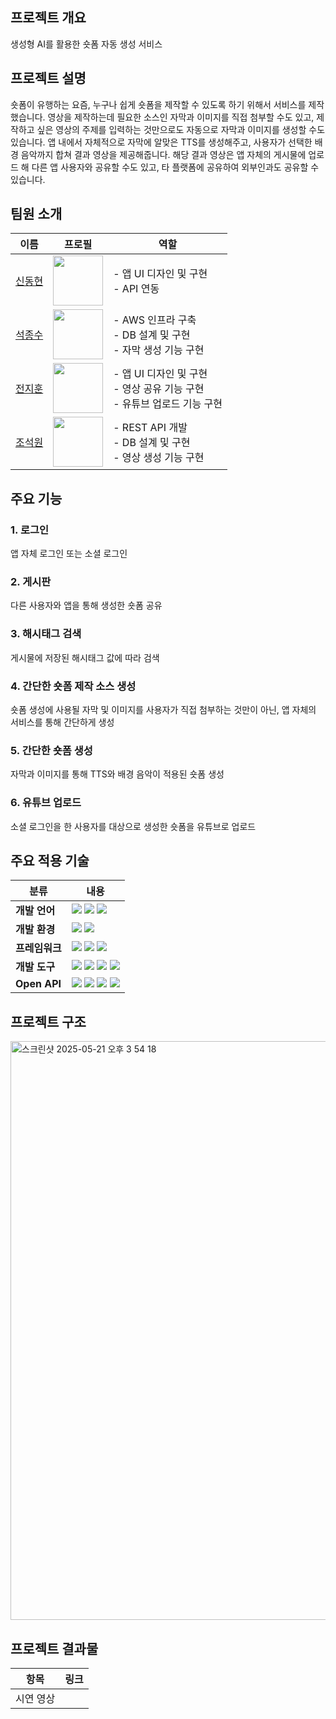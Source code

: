 ## 프로젝트 개요
생성형 AI를 활용한 숏폼 자동 생성 서비스

## 프로젝트 설명
숏폼이 유행하는 요즘, 누구나 쉽게 숏폼을 제작할 수 있도록 하기 위해서 서비스를 제작했습니다.
영상을 제작하는데 필요한 소스인 자막과 이미지를 직접 첨부할 수도 있고,
제작하고 싶은 영상의 주제를 입력하는 것만으로도 자동으로 자막과 이미지를 생성할 수도 있습니다.
앱 내에서 자체적으로 자막에 알맞은 TTS를 생성해주고, 사용자가 선택한 배경 음악까지 합쳐 결과 영상을 제공해줍니다.
해당 결과 영상은 앱 자체의 게시물에 업로드 해 다른 앱 사용자와 공유할 수도 있고, 타 플랫폼에 공유하여 외부인과도 공유할 수 있습니다.


## 팀원 소개

| 이름 | 프로필 | 역할 |
|------|--------|------|
| [신동현](https://github.com/whikih34) | <img src="https://github.com/whikih34.png" width="80"/> | - 앱 UI 디자인 및 구현<br>- API 연동 |
| [석종수](https://github.com/Seok-Soo) | <img src="https://github.com/Seok-Soo.png" width="80"/> | - AWS 인프라 구축<br>- DB 설계 및 구현<br>- 자막 생성 기능 구현 |
| [전지훈](https://github.com/xinun) | <img src="https://github.com/xinun.png" width="80"/> | - 앱 UI 디자인 및 구현<br>- 영상 공유 기능 구현<br>- 유튜브 업로드 기능 구현 |
| [조석원](https://github.com/swcho25) | <img src="https://github.com/swcho25.png" width="80"/> | - REST API 개발<br>- DB 설계 및 구현<br>- 영상 생성 기능 구현 |


## 주요 기능

### 1. 로그인
앱 자체 로그인 또는 소셜 로그인

### 2. 게시판
다른 사용자와 앱을 통해 생성한 숏폼 공유

### 3. 해시태그 검색
게시물에 저장된 해시태그 값에 따라 검색

### 4. 간단한 숏폼 제작 소스 생성
숏폼 생성에 사용될 자막 및 이미지를 사용자가 직접 첨부하는 것만이 아닌, 앱 자체의 서비스를 통해 간단하게 생성

### 5. 간단한 숏폼 생성
자막과 이미지를 통해 TTS와 배경 음악이 적용된 숏폼 생성

### 6. 유튜브 업로드
소셜 로그인을 한 사용자를 대상으로 생성한 숏폼을 유튜브로 업로드


## 주요 적용 기술

| 분류           | 내용 |
|----------------|------|
| **개발 언어**   | <img src="https://img.shields.io/badge/Java-ED8B00?style=for-the-badge&logo=openjdk&logoColor=white"/> <img src="https://img.shields.io/badge/Python-3776AB?style=for-the-badge&logo=python&logoColor=white"/> <img src="https://img.shields.io/badge/TypeScript-3178C6?style=for-the-badge&logo=typescript&logoColor=white"/> |
| **개발 환경**   | <img src="https://img.shields.io/badge/macOS-000000?style=for-the-badge&logo=apple&logoColor=white"/> <img src="https://img.shields.io/badge/Linux-FCC624?style=for-the-badge&logo=linux&logoColor=black"/> |
| **프레임워크** | <img src="https://img.shields.io/badge/SpringBoot-6DB33F?style=for-the-badge&logo=springboot&logoColor=white"/> <img src="https://img.shields.io/badge/FastAPI-009688?style=for-the-badge&logo=fastapi&logoColor=white"/> <img src="https://img.shields.io/badge/React%20Native-61DAFB?style=for-the-badge&logo=react&logoColor=white"/> |
| **개발 도구**   | <img src="https://img.shields.io/badge/VSCode-007ACC?style=for-the-badge"/> <img src="https://img.shields.io/badge/Android%20Studio-3DDC84?style=for-the-badge&logo=androidstudio&logoColor=white"/> <img src="https://img.shields.io/badge/IntelliJ%20IDEA-000000?style=for-the-badge&logo=intellijidea&logoColor=white"/> <img src="https://img.shields.io/badge/AWS-232F3E?style=for-the-badge"/> |
| **Open API**   | <img src="https://img.shields.io/badge/OpenAI-412991?style=for-the-badge&logo=openai&logoColor=white"/> <img src="https://img.shields.io/badge/Stable%20Diffusion-FF1493?style=for-the-badge&logoColor=white"/> <img src="https://img.shields.io/badge/Runway-00D9FF?style=for-the-badge&logoColor=black"/> <img src="https://img.shields.io/badge/Google%20Cloud-4285F4?style=for-the-badge&logo=googlecloud&logoColor=white"/> |


## 프로젝트 구조
<img width="926" alt="스크린샷 2025-05-21 오후 3 54 18" src="https://github.com/user-attachments/assets/d1546daf-34d6-4cb1-9a8c-1ae546444eeb" />


## 프로젝트 결과물
| 항목 | 링크 |
|------|------|
| 시연 영상 |  |

